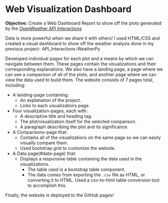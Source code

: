 # Web Visualization Dashboard
**Objective:** 
Create a Web Dashboard Report to show off the plots generated by the [OpenWeather API Interactions](https://github.com/bharnats/API_Interactions-WeatherPy)

Data is more powerful when we share it with others! I used HTML/CSS and created a visual dashboard to show off the weather analysis done in my previous project- API_Interactions-WeatherPy

Developed individual pages for each plot and a means by which we can navigate between them. These pages contain the visualizations and their corresponding explanations. We also have a landing page, a page where we can see a comparison of all of the plots, and another page where we can view the data used to build them.
The website consists of 7 pages total, including:

* A landing-page containing:
  * An explanation of the project.
  * Links to each visualizations page.
* Four visualization-pages, each with:
  * A descriptive title and heading tag.
  * The plot/visualization itself for the selected comparison.
  * A paragraph describing the plot and its significance.
* A Comparisons-page that:
  * Contains all of the visualizations on the same page so we can easily visually compare them.
  * Used bootstrap grid to customize the website.    
* A Data page(#data-page) that:
  * Displays a responsive table containing the data used in the visualizations.
    * The table used is a bootstrap table component.
    * The data comes from exporting the `.csv` file as HTML, or converting it to HTML. Used a csv-to-html table conversion tool to accomplish this.
    
Finally, the website is deployed to the GitHub pages!
